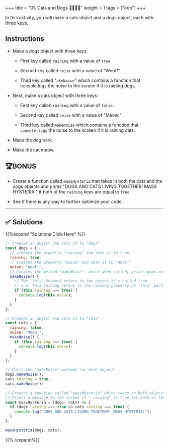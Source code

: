 +++
title = "01. Cats and Dogs 👩‍🎓👨‍🎓"
weight = 1
tags = ["oop"] 
+++



In this activity, you will make a cats object and a dogs object, each with three keys.

## Instructions

* Make a dogs object with three keys:

  * First key called `raining` with a value of `true`.

  * Second key called `noise` with a value of "Woof!"

  * Third key called "`akeNoise`" which contains a function that console.logs the noise to the screen if it is raining dogs.

* Next, make a cats object with three keys:

  * First key called `raining` with a value of `false`.

  * Second key called `noise` with a value of "Meow!"

  * Third key called `makeNoise` which contains a function that `console.logs` the noise to the screen if it is raining cats.

* Make the dog bark.

* Make the cat meow.

## 🏆BONUS 

* Create a function called `massHysteria` that takes in both the cats and the dogs objects and prints "DOGS AND CATS LIVING TOGETHER! MASS HYSTERIA!" if both of the `raining` keys are equal to `true`.

* See if there is any way to further optimize your code.

---

## ✅ Solutions 
{{%expand "Solutions Click Here" %}}
```js
// Creates an object and sets it to "dogs"
const dogs = {
  // creates the property "raining" and sets it to true
  raining: true,
  // Creates the property "noise" and sets it to "Woof!"
  noise: "Woof!",
  // Creates the method "makeNoise", which when called, prints dogs.noise if .raining is true
  makeNoise() {
    // The 'this' keyword refers to the object it's called from
    // i.e. this.raining refers to the raining property of 'this' particular object
    if (this.raining === true) {
      console.log(this.noise);
    }
  }
};

// Creates an object and sets it to "cats"
const cats = {
  raining: false,
  noise: "Meow!",
  makeNoise() {
    if (this.raining === true) {
      console.log(this.noise);
    }
  }
};

// Calls the "makeNoise" methods for both objects
dogs.makeNoise();
cats.raining = true;
cats.makeNoise();

// Creates a function called "massHysteria" which takes in both objects and
// Prints a message to the screen if ".raining" is true for both of them
const massHysteria = (dogs, cats) => {
  if (dogs.raining === true && cats.raining === true) {
    console.log("DOGS AND CATS LIVING TOGETHER! MASS HYSTERIA!");
  }
};

massHysteria(dogs, cats);
```
{{% /expand%}}